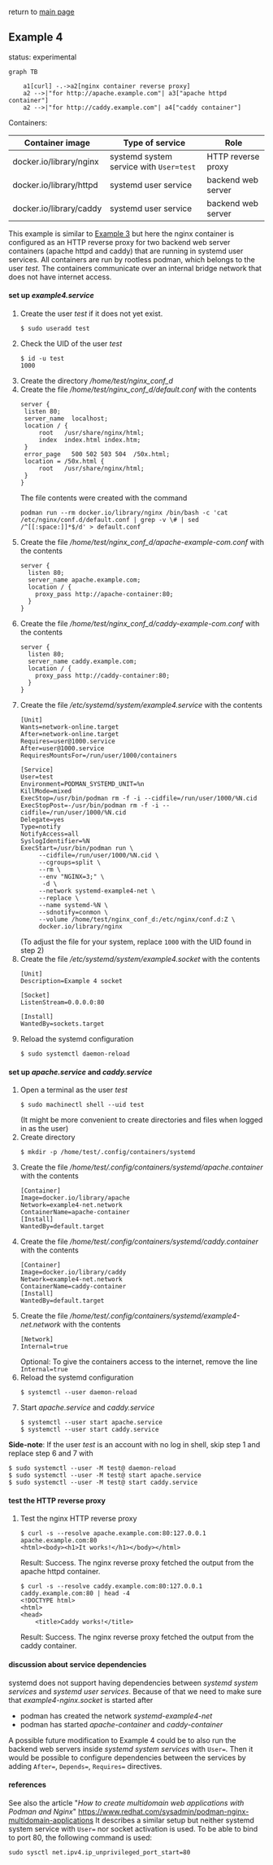 return to [main page](../..)

## Example 4

status: experimental

``` mermaid
graph TB

    a1[curl] -.->a2[nginx container reverse proxy]
    a2 -->|"for http://apache.example.com"| a3["apache httpd container"]
    a2 -->|"for http://caddy.example.com"| a4["caddy container"]
```

Containers:

| Container image | Type of service | Role |
| --              | --              | --   |
| docker.io/library/nginx | systemd system service with `User=test` | HTTP reverse proxy |
| docker.io/library/httpd | systemd user service | backend web server |
| docker.io/library/caddy | systemd user service | backend web server |

This example is similar to [Example 3](../example3) but here the nginx container is configured
as an HTTP reverse proxy for two backend web server containers (apache httpd and caddy) that
are running in systemd user services. All containers are run by rootless podman,
which belongs to the user _test_.
The containers communicate over an internal bridge network that does not have internet access.

#### set up _example4.service_

1. Create the user _test_ if it does not yet exist.
   ```
   $ sudo useradd test
   ```
2. Check the UID of the user _test_
   ```
   $ id -u test
   1000
   ```
3. Create the directory _/home/test/nginx_conf_d_
4. Create the file _/home/test/nginx_conf_d/default.conf_ with the contents
   ```
   server {
    listen 80;
    server_name  localhost;
    location / {
        root   /usr/share/nginx/html;
        index  index.html index.htm;
    }
    error_page   500 502 503 504  /50x.html;
    location = /50x.html {
        root   /usr/share/nginx/html;
    }
   }
   ```
   The file contents were created with the command
   ```
   podman run --rm docker.io/library/nginx /bin/bash -c 'cat /etc/nginx/conf.d/default.conf | grep -v \# | sed /^[[:space:]]*$/d' > default.conf
   ```
4. Create the file _/home/test/nginx_conf_d/apache-example-com.conf_ with the contents
   ```
   server {
     listen 80;
     server_name apache.example.com;
     location / {
       proxy_pass http://apache-container:80;
     }
   }
   ```
5. Create the file _/home/test/nginx_conf_d/caddy-example-com.conf_ with the contents
   ```
   server {
     listen 80;
     server_name caddy.example.com;
     location / {
       proxy_pass http://caddy-container:80;
     }
   }
   ```
6. Create the file _/etc/systemd/system/example4.service_ with the contents
   ```
   [Unit]
   Wants=network-online.target
   After=network-online.target
   Requires=user@1000.service
   After=user@1000.service
   RequiresMountsFor=/run/user/1000/containers
   
   [Service]
   User=test
   Environment=PODMAN_SYSTEMD_UNIT=%n
   KillMode=mixed
   ExecStop=/usr/bin/podman rm -f -i --cidfile=/run/user/1000/%N.cid
   ExecStopPost=-/usr/bin/podman rm -f -i --cidfile=/run/user/1000/%N.cid
   Delegate=yes
   Type=notify
   NotifyAccess=all
   SyslogIdentifier=%N
   ExecStart=/usr/bin/podman run \
        --cidfile=/run/user/1000/%N.cid \
        --cgroups=split \
        --rm \
        --env "NGINX=3;" \
         -d \
        --network systemd-example4-net \
        --replace \
        --name systemd-%N \
        --sdnotify=conmon \
        --volume /home/test/nginx_conf_d:/etc/nginx/conf.d:Z \
        docker.io/library/nginx
   ```
   (To adjust the file for your system, replace `1000` with the UID found in step 2)
7. Create the file _/etc/systemd/system/example4.socket_ with the contents
   ```
   [Unit]
   Description=Example 4 socket

   [Socket]
   ListenStream=0.0.0.0:80

   [Install]
   WantedBy=sockets.target
   ```
8. Reload the systemd configuration
   ```
   $ sudo systemctl daemon-reload
   ```

#### set up _apache.service_ and _caddy.service_

1. Open a terminal as the user _test_
   ```
   $ sudo machinectl shell --uid test
   ```
   (It might be more convenient to create directories and files when logged in as the user)
2. Create directory
   ```
   $ mkdir -p /home/test/.config/containers/systemd
   ```
3. Create the file _/home/test/.config/containers/systemd/apache.container_ with the contents
   ```
   [Container]
   Image=docker.io/library/apache
   Network=example4-net.network
   ContainerName=apache-container
   [Install]
   WantedBy=default.target
   ```
4. Create the file _/home/test/.config/containers/systemd/caddy.container_ with the contents
   ```
   [Container]
   Image=docker.io/library/caddy
   Network=example4-net.network
   ContainerName=caddy-container
   [Install]
   WantedBy=default.target
   ```
5. Create the file _/home/test/.config/containers/systemd/example4-net.network_ with the contents
   ```
   [Network]
   Internal=true
   ```
   Optional: To give the containers access to the internet, remove the line `Internal=true`
6. Reload the systemd configuration
   ```
   $ systemctl --user daemon-reload
   ```
7. Start _apache.service_ and _caddy.service_
   ```
   $ systemctl --user start apache.service
   $ systemctl --user start caddy.service
   ```

__Side-note__: If the user _test_ is an account with no log in shell, skip step 1 and replace step 6 and 7 with
```
$ sudo systemctl --user -M test@ daemon-reload
$ sudo systemctl --user -M test@ start apache.service
$ sudo systemctl --user -M test@ start caddy.service
```

#### test the HTTP reverse proxy

1. Test the nginx HTTP reverse proxy
   ```
   $ curl -s --resolve apache.example.com:80:127.0.0.1 apache.example.com:80
   <html><body><h1>It works!</h1></body></html>
   ```
   Result: Success. The nginx reverse proxy fetched the output from the apache httpd container.
   ```
   $ curl -s --resolve caddy.example.com:80:127.0.0.1 caddy.example.com:80 | head -4
   <!DOCTYPE html>
   <html>
   <head>
       <title>Caddy works!</title>
   ```
   Result: Success. The nginx reverse proxy fetched the output from the caddy container.

#### discussion about service dependencies

systemd does not support having dependencies between _systemd system services_ and _systemd user services_.
Because of that we need to make sure that _example4-nginx.socket_ is started after

* podman has created the network _systemd-example4-net_
* podman has started _apache-container_ and _caddy-container_

A possible future modification to Example 4 could be to also run the backend web servers inside _systemd system services_ with `User=`.
Then it would be possible to configure dependencies between the services by adding `After=`, `Depends=`, `Requires=` directives.

#### references

See also the article "_How to create multidomain web applications with Podman and Nginx_" https://www.redhat.com/sysadmin/podman-nginx-multidomain-applications
It describes a similar setup but neither systemd system service with `User=` nor socket activation is used.
To be able to bind to port 80, the following command is used:
```
sudo sysctl net.ipv4.ip_unprivileged_port_start=80
```
